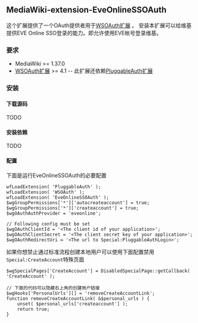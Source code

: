 ## MediaWiki-extension-EveOnlineSSOAuth
这个扩展提供了一个OAuth提供者用于[WSOAuth扩展](https://www.mediawiki.org/wiki/Extension:WSOAuth) 。
安装本扩展可以给维基提供EVE Online SSO登录的能力。即允许使用EVE帐号登录维基。

### 要求
* MediaWiki >= 1.37.0
* [WSOAuth扩展](https://www.mediawiki.org/wiki/Extension:WSOAuth) >= 4.1 -- 此扩展还依赖[PluggableAuth扩展](https://www.mediawiki.org/wiki/Extension:PluggableAuth)

### 安装
#### 下载源码
TODO

#### 安装依赖
TODO

#### 配置
下面是运行EveOnlineSSOAuth的必要配置
```injectablephp
wfLoadExtension( 'PluggableAuth' );
wfLoadExtension( 'WSOAuth' );
wfLoadExtension( 'EveOnlineSSOAuth' );
$wgGroupPermissions['*']['autocreateaccount'] = true;
$wgGroupPermissions['*']['createaccount'] = true;
$wgOAuthAuthProvider = 'eveonline';

// Following config must be set
$wgOAuthClientId = '<The client id of your application>';
$wgOAuthClientSecret = '<The client secret key of your application>';
$wgOAuthRedirectUri = '<The url to Special:PluggableAuthLogin>';
```

如果你想禁止通过标准流程创建本地用户可以使用下面配置禁用`Special:CreateAccount`特殊页面
```injectablephp
$wgSpecialPages['CreateAccount'] = DisabledSpecialPage::getCallback( 'CreateAccount' );

// 下面的代码可以隐藏右上角的创建用户链接
$wgHooks['PersonalUrls'][] = 'removeCreateAccountLink';
function removeCreateAccountLink( &$personal_urls ) {
	unset( $personal_urls['createaccount'] );
	return true;
}
```
